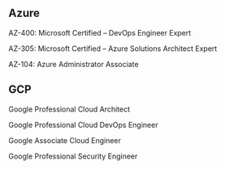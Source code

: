 
Azure
-------

AZ-400: Microsoft Certified – DevOps Engineer Expert

AZ-305: Microsoft Certified – Azure Solutions Architect Expert

AZ-104: Azure Administrator Associate

GCP
----

Google Professional Cloud Architect

Google Professional Cloud DevOps Engineer

Google Associate Cloud Engineer 

Google Professional Security Engineer









